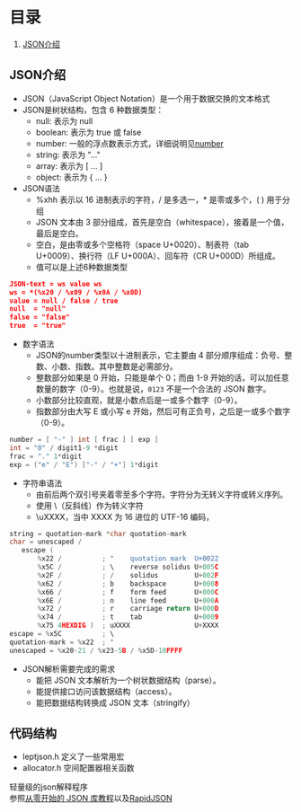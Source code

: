 # 目录

1. [JSON介绍](#JSON介绍)

## JSON介绍

* JSON（JavaScript Object Notation）是一个用于数据交换的文本格式
* JSON是树状结构，包含 6 种数据类型：
  * null: 表示为 null
  * boolean: 表示为 true 或 false
  * number: 一般的浮点数表示方式，详细说明见[number](#number)
  * string: 表示为 "..."
  * array: 表示为 [ ... ]
  * object: 表示为 { ... }
* JSON语法
  * %xhh 表示以 16 进制表示的字符，/ 是多选一，* 是零或多个，( ) 用于分组
  * JSON 文本由 3 部分组成，首先是空白（whitespace），接着是一个值，最后是空白。
  * 空白，是由零或多个空格符（space U+0020）、制表符（tab U+0009）、换行符（LF U+000A）、回车符（CR U+000D）所组成。
  * 值可以是上述6种数据类型

```json
JSON-text = ws value ws
ws = *(%x20 / %x09 / %x0A / %x0D)
value = null / false / true
null  = "null"
false = "false"
true  = "true"
```

* 数字语法
  * JSON的number类型以十进制表示，它主要由 4 部分顺序组成：负号、整数、小数、指数。其中整数是必需部分。
  * 整数部分如果是 0 开始，只能是单个 0；而由 1-9 开始的话，可以加任意数量的数字（0-9）。也就是说，`0123` 不是一个合法的 JSON 数字。
  * 小数部分比较直观，就是小数点后是一或多个数字（0-9）。
  * 指数部分由大写 E 或小写 e 开始，然后可有正负号，之后是一或多个数字（0-9）。

```c
number = [ "-" ] int [ frac ] [ exp ]
int = "0" / digit1-9 *digit
frac = "." 1*digit
exp = ("e" / "E") ["-" / "+"] 1*digit

```

* 字符串语法
  * 由前后两个双引号夹着零至多个字符。字符分为无转义字符或转义序列。
  * 使用 \（反斜线）作为转义字符
  * \uXXXX，当中 XXXX 为 16 进位的 UTF-16 编码，

```c
string = quotation-mark *char quotation-mark
char = unescaped /
   escape (
       %x22 /          ; "    quotation mark  U+0022
       %x5C /          ; \    reverse solidus U+005C
       %x2F /          ; /    solidus         U+002F
       %x62 /          ; b    backspace       U+0008
       %x66 /          ; f    form feed       U+000C
       %x6E /          ; n    line feed       U+000A
       %x72 /          ; r    carriage return U+000D
       %x74 /          ; t    tab             U+0009
       %x75 4HEXDIG )  ; uXXXX                U+XXXX
escape = %x5C          ; \
quotation-mark = %x22  ; "
unescaped = %x20-21 / %x23-5B / %x5D-10FFFF
```









* JSON解析需要完成的需求
  * 能把 JSON 文本解析为一个树状数据结构（parse）。
  * 能提供接口访问该数据结构（access）。
  * 能把数据结构转换成 JSON 文本（stringify）

## 代码结构

- leptjson.h 定义了一些常用宏
- allocator.h 空间配置器相关函数



轻量级的json解释程序  
参照[从零开始的 JSON 库教程](https://github.com/hxmmxh/json-tutorial)以及[RapidJSON](http://miloyip.github.io/rapidjson/zh-cn/md_doc_tutorial_8zh-cn.html)
